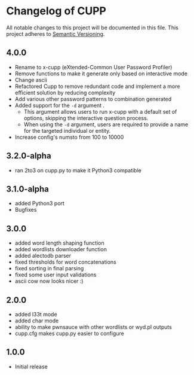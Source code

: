 # Changelog of CUPP

All notable changes to this project will be documented in this file.
This project adheres to [Semantic Versioning](http://semver.org/).

## 4.0.0
- Rename to x-cupp (eXtended-Common User Password Profiler)
- Remove functions to make it generate only based on interactive mode
- Change ascii
- Refactored Cupp to remove redundant code and implement a more efficient solution by reducing complexity
- Add various other password patterns to combination generated
- Added support for the `-d` argument .
  - This argument allows users to run x-cupp with a default set of options, skipping the interactive question process.
  - When using the `-d` argument, users are required to provide a name for the targeted individual or entity.
- Increase config's numsto from 100 to 10000

## 3.2.0-alpha

 - ran 2to3 on cupp.py to make it Python3 compatible

## 3.1.0-alpha
 - added Python3 port
 - Bugfixes

## 3.0.0
 - added word length shaping function
 - added wordlists downloader function
 - added alectodb parser
 - fixed thresholds for word concatenations
 - fixed sorting in final parsing
 - fixed some user input validations
 - ascii cow now looks nicer :)

## 2.0.0
 - added l33t mode
 - added char mode
 - ability to make pwnsauce with other wordlists or wyd.pl outputs
 - cupp.cfg makes cupp.py easier to configure 


## 1.0.0
- Initial release

